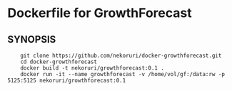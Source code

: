 Dockerfile for GrowthForecast
=============================

## SYNOPSIS 

```
    git clone https://github.com/nekoruri/docker-growthforecast.git
    cd docker-growthforecast
    docker build -t nekoruri/growthforecast:0.1 .
    docker run -it --name growthforecast -v /home/vol/gf:/data:rw -p 5125:5125 nekoruri/growthforecast:0.1
```

